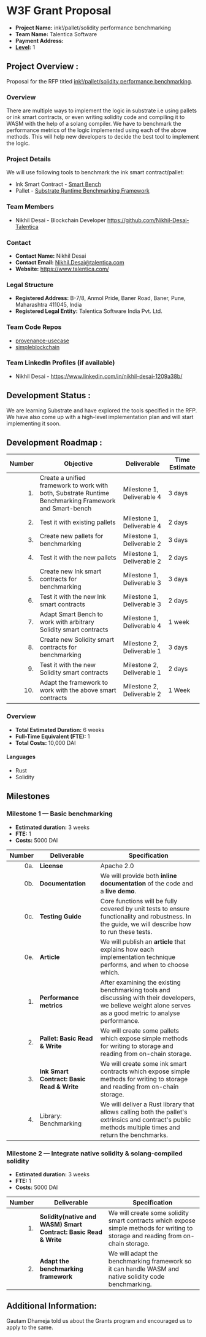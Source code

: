 # W3F Grant Proposal
- **Project Name:** ink!/pallet/solidity performance benchmarking
- **Team Name:** Talentica Software
- **Payment Address:** 
- **[Level](https://github.com/w3f/Grants-Program/tree/master#level_slider-levels):** 1

## Project Overview :
Proposal for the RFP titled [ink!/pallet/solidity performance benchmarking](https://github.com/w3f/Grants-Program/blob/master/docs/RFPs/Open/implementation-benchmarking.md).

### Overview
There are multiple ways to implement the logic in substrate i.e using pallets or ink smart contracts, or even writing solidity code and compiling it to WASM with the help of a solang compiler. We have to benchmark the performance metrics of the logic implemented using each of the above methods. This will help new developers to decide the best tool to implement the logic.

### Project Details

We will use following tools to benchmark the ink smart contract/pallet:
- Ink Smart Contract - [Smart Bench](https://github.com/paritytech/smart-bench)
- Pallet - [Substrate Runtime Benchmarking Framework](https://github.com/paritytech/substrate/tree/master/frame/benchmarking)

### Team Members
- Nikhil Desai - Blockchain Developer https://github.com/Nikhil-Desai-Talentica

### Contact
- **Contact Name:** Nikhil Desai
- **Contact Email:** Nikhil.Desai@talentica.com
- **Website:** https://www.talentica.com/

### Legal Structure
- **Registered Address:** B-7/8, Anmol Pride, Baner Road, Baner, Pune, Maharashtra 411045, India
- **Registered Legal Entity:** Talentica Software India Pvt. Ltd.

### Team Code Repos
- [provenance-usecase](https://github.com/TalenticaSoftware/provenance-usecase)
- [simpleblockchain](https://github.com/Talentica/simpleblockchain)

### Team LinkedIn Profiles (if available)
- Nikhil Desai - https://www.linkedin.com/in/nikhil-desai-1209a38b/

## Development Status :
We are learning Substrate and have explored the tools specified in the RFP. We have also come up with a high-level implementation plan and will start implementing it soon. 

## Development Roadmap :

| Number | Objective | Deliverable | Time Estimate |
| -----: | ----------- | ------------- | ----------- |
| 1. | Create a unified framework to work with both, Substrate Runtime Benchmarking Framework and Smart-bench | Milestone 1, Deliverable 4 | 3 days |
| 2. | Test it with existing pallets | Milestone 1, Deliverable 4 | 2 days |
| 3. | Create new pallets for benchmarking | Milestone 1, Deliverable 2 | 3 days |
| 4. | Test it with the new pallets | Milestone 1, Deliverable 2 | 2 days |
| 5. | Create new Ink smart contracts for benchmarking | Milestone 1, Deliverable 3 | 3 days |
| 6. | Test it with the new Ink smart contracts | Milestone 1, Deliverable 3 | 2 days |
| 7. | Adapt Smart Bench to work with arbitrary Solidity smart contracts | Milestone 1, Deliverable 4 | 1 week |
| 8. | Create new Solidity smart contracts for benchmarking | Milestone 2, Deliverable 1 | 3 days |
| 9. | Test it with the new Solidity smart contracts | Milestone 2, Deliverable 1 | 2 days |
| 10. | Adapt the framework to work with the above smart contracts | Milestone 2, Deliverable 2 | 1 Week |

### Overview
- **Total Estimated Duration:** 6 weeks
- **Full-Time Equivalent (FTE):**  1 
- **Total Costs:** 10,000 DAI

#### Languages
- Rust
- Solidity

## Milestones


### Milestone 1 — Basic benchmarking
- **Estimated duration:** 3 weeks
- **FTE:** 1
- **Costs:** 5000 DAI


| Number | Deliverable | Specification |
| -----: | ----------- | ------------- |
| 0a. | **License** |Apache 2.0 |
| 0b. | **Documentation** | We will provide both **inline documentation** of the code and a **live demo**. |
| 0c. | **Testing Guide** | Core functions will be fully covered by unit tests to ensure functionality and robustness. In the guide, we will describe how to run these tests. |
| 0e. | **Article** | We will publish an **article** that explains how each implementation technique performs, and when to choose which. |
| 1.  | **Performance metrics** | After examining the existing benchmarking tools and discussing with their developers, we believe weight alone serves as a good metric to analyse performance.|
| 2.  | **Pallet: Basic Read & Write** | We will create some pallets which expose simple methods for writing to storage and reading from on-chain storage.|
| 3.  | **Ink Smart Contract: Basic Read & Write** | We will create some ink smart contracts which expose simple methods for writing to storage and reading from on-chain storage.|
| 4. | Library: Benchmarking | We will deliver a Rust library that allows calling both the pallet's extrinsics and contract's public methods multiple times and return the benchmarks.|



### Milestone 2 — Integrate native solidity & solang-compiled solidity
- **Estimated duration:** 3 weeks
- **FTE:**  1
- **Costs:** 5000 DAI


| Number | Deliverable | Specification |
| -----: | ----------- | ------------- |
| 1.  | **Solidity(native and WASM) Smart Contract: Basic Read & Write** | We will create some solidity smart contracts which expose simple methods for writing to storage and reading from on-chain storage.|
| 2.  | **Adapt the benchmarking framework** | We will adapt the benchmarking framework so it can handle WASM and native solidity code benchmarking.|


## Additional Information:
Gautam Dhameja told us about the Grants program and encouraged us to apply to the same.
